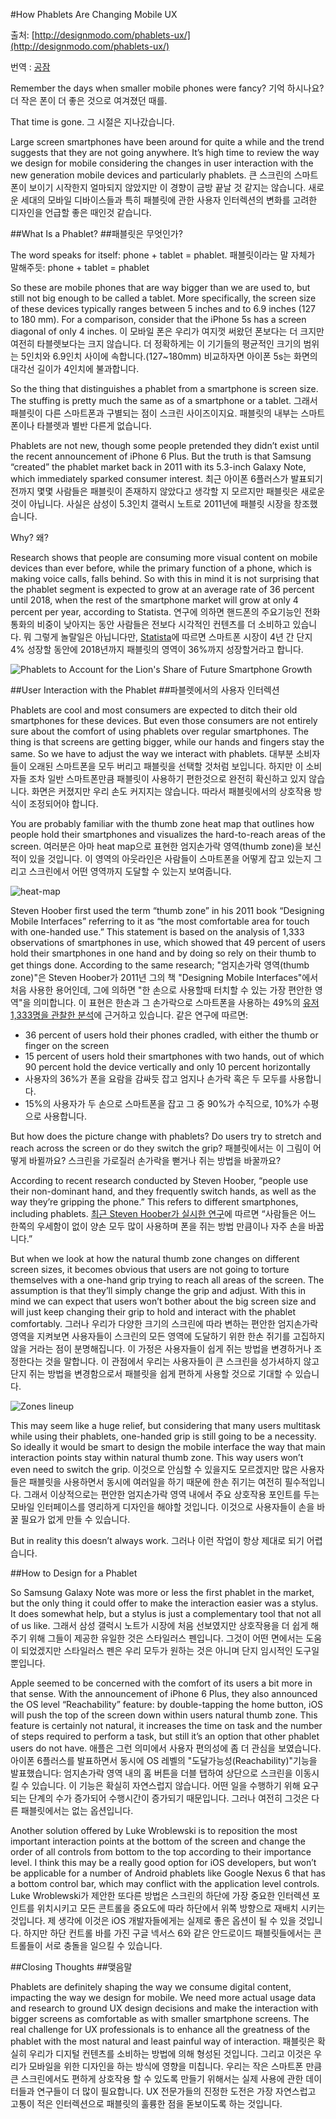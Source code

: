 #How Phablets Are Changing Mobile UX

출처: [http://designmodo.com/phablets-ux/](http://designmodo.com/phablets-ux/)

번역 : [공잠](http://gongjam.co.kr)

Remember the days when smaller mobile phones were fancy?
기억 하시나요? 더 작은 폰이 더 좋은 것으로 여겨졌던 때를.

That time is gone.
그 시절은 지나갔습니다.

Large screen smartphones have been around for quite a while and the trend suggests that they are not going anywhere. It’s high time to review the way we design for mobile considering the changes in user interaction with the new generation mobile devices and particularly phablets.
큰 스크린의 스마트폰이 보이기 시작한지 얼마되지 않았지만 이 경향이 금방 끝날 것 같지는 않습니다. 새로운 세대의 모바일 디바이스들과 특히  패블릿에 관한 사용자 인터렉션의 변화를 고려한 디자인을 언급할 좋은 때인것 같습니다.

##What Is a Phablet?
##패블릿은 무엇인가?

The word speaks for itself: phone + tablet = phablet.
 패블릿이라는 말 자체가 말해주듯: phone + tablet = phablet

So these are mobile phones that are way bigger than we are used to, but still not big enough to be called a tablet. More specifically, the screen size of these devices typically ranges between 5 inches and to 6.9 inches (127 to 180 mm). For a comparison, consider that the iPhone 5s has a screen diagonal of only 4 inches.
이 모바일 폰은 우리가 여지껏 써왔던 폰보다는 더 크지만 여전히 타블렛보다는 크지 않습니다. 더 정확하게는 이 기기들의 평균적인 크기의 범위는 5인치와 6.9인치 사이에 속합니다.(127~180mm) 비교하자면 아이폰 5s는 화면의 대각선 길이가 4인치에 불과합니다.

So the thing that distinguishes a phablet from a smartphone is screen size. The stuffing is pretty much the same as of a smartphone or a tablet.
그래서  패블릿이 다른 스마트폰과 구별되는 점이 스크린 사이즈이지요.  패블릿의 내부는 스마트폰이나 타블렛과 별반 다른게 없습니다.

Phablets are not new, though some people pretended they didn’t exist until the recent announcement of iPhone 6 Plus. But the truth is that Samsung “created” the phablet market back in 2011 with its 5.3-inch Galaxy Note, which immediately sparked consumer interest.
최근 아이폰 6플러스가 발표되기 전까지 몇몇 사람들은  패블릿이 존재하지 않았다고 생각할 지 모르지만  패블릿은 새로운것이 아닙니다. 사실은 삼성이 5.3인치 갤럭시 노트로 2011년에  패블릿 시장을 창조했습니다.

Why?
왜?

Research shows that people are consuming more visual content on mobile devices than ever before, while the primary function of a phone, which is making voice calls, falls behind. So with this in mind it is not surprising that the phablet segment is expected to grow at an average rate of 36 percent until 2018, when the rest of the smartphone market will grow at only 4 percent per year, according to Statista.
연구에 의하면 핸드폰의 주요기능인 전화통화의 비중이 낮아지는 동안 사람들은 전보다 시각적인 컨텐츠를 더 소비하고 있습니다. 뭐 그렇게 놀랄일은 아닙니다만, [Statista](http://www.statista.com/chart/2660/smartphone-shipment-forecast/)에 따르면 스마트폰 시장이 4년 간 단지 4% 성장할 동안에 2018년까지 패블릿의 영역이 36%까지 성장할거라고 합니다.

![Phablets to Account for the Lion's Share of Future Smartphone Growth](https://d28wbuch0jlv7v.cloudfront.net/images/infografik/normal/chartoftheday_2660_Smartphone_shipment_forecast_n.jpg)

##User Interaction with the Phablet
##파블렛에서의 사용자 인터렉션

Phablets are cool and most consumers are expected to ditch their old smartphones for these devices. But even those consumers are not entirely sure about the comfort of using phablets over regular smartphones. The thing is that screens are getting bigger, while our hands and fingers stay the same. So we have to adjust the way we interact with phablets.
대부분 소비자들이 오래된 스마트폰을 모두 버리고 패블릿을 선택할 것처럼 보입니다. 하지만 이 소비자들 조차 일반 스마트폰만큼 패블릿이 사용하기 편한것으로 완전히 확신하고 있지 않습니다. 화면은 커졌지만 우리 손도 커지지는 않습니다. 따라서 패블릿에서의 상호작용 방식이 조정되어야 합니다.

You are probably familiar with the thumb zone heat map that outlines how people hold their smartphones and visualizes the hard-to-reach areas of the screen.
여러분은 아마 heat map으로 표현한 엄지손가락 영역(thumb zone)을 보신적이 있을 것입니다. 이 영역의 아웃라인은 사람들이 스마트폰을 어떻게 잡고 있는지 그리고 스크린에서 어떤 영역까지 도달할 수 있는지 보여줍니다.

![heat-map](https://dl.dropboxusercontent.com/u/38351999/witinweb/blog/heat-map.png)

Steven Hoober first used the term “thumb zone” in his 2011 book “Designing Mobile Interfaces” referring to it as “the most comfortable area for touch with one-handed use.” This statement is based on the analysis of 1,333 observations of smartphones in use, which showed that 49 percent of users hold their smartphones in one hand and by doing so rely on their thumb to get things done. According to the same research;
"엄지손가락 영역(thumb zone)"은 Steven Hoober가 2011년 그의 책 "Designing Mobile Interfaces"에서 처음 사용한 용어인데, 그에 의하면 "한 손으로 사용할때 터치할 수 있는 가장 편안한 영역"을 의미합니다. 이 표현은 한손과 그 손가락으로 스마트폰을 사용하는 49%의 [유저 1,333명을 관찰한 분석](http://www.uxmatters.com/mt/archives/2013/02/how-do-users-really-hold-mobile-devices.php)에 근거하고 있습니다. 같은 연구에 따르면:

 - 36 percent of users hold their phones cradled, with either the thumb or finger on the screen
 - 15 percent of users hold their smartphones with two hands, out of which 90 percent hold the device vertically and only 10 percent horizontally
 - 사용자의 36%가 폰을 요람을 감싸듯 잡고 엄지나 손가락 혹은 두 모두를 사용합니다.
 - 15%의 사용자가  두 손으로 스마트폰을 잡고 그 중 90%가 수직으로, 10%가 수평으로 사용합니다.

But how does the picture change with phablets? Do users try to stretch and reach across the screen or do they switch the grip?
패블릿에서는 이 그림이 어떻게 바뀔까요? 스크린을 가로질러 손가락을 뻗거나 쥐는 방법을 바꿀까요?

According to recent research conducted by Steven Hoober, “people use their non-dominant hand, and they frequently switch hands, as well as the way they’re gripping the phone.” This refers to different smartphones, including phablets.
[최근 Steven Hoober가 실시한 연구](http://www.uxmatters.com/mt/archives/2014/11/the-rise-of-the-phablet-designing-for-larger-phones.php)에 따르면 “사람들은 어느 한쪽의 우세함이 없이 양손 모두 많이 사용하며 폰을 쥐는 방법 만큼이나 자주 손을 바꿉니다.” 

But when we look at how the natural thumb zone changes on different screen sizes, it becomes obvious that users are not going to torture themselves with a one-hand grip trying to reach all areas of the screen. The assumption is that they’ll simply change the grip and adjust. With this in mind we can expect that users won’t bother about the big screen size and will just keep changing their grip to hold and interact with the phablet comfortably.
그러나 우리가 다양한 크기의 스크린에 따라 변하는 편안한 엄지손가락 영역을 지켜보면 사용자들이 스크린의 모든 영역에 도달하기 위한 한손 쥐기를 고집하지 않을 거라는 점이 분명해집니다. 이 가정은 사용자들이 쉽게 쥐는 방법을 변경하거나 조정한다는 것을 말합니다. 이 관점에서 우리는 사용자들이 큰 스크린을 성가셔하지 않고 단지 쥐는 방법을 변경함으로서 패블릿을 쉽게 편하게 사용할 것으로 기대할 수 있습니다.

![Zones lineup](https://dl.dropboxusercontent.com/u/38351999/witinweb/blog/zones-lineup.png)

This may seem like a huge relief, but considering that many users multitask while using their phablets, one-handed grip is still going to be a necessity. So ideally it would be smart to design the mobile interface the way that main interaction points stay within natural thumb zone. This way users won’t even need to switch the grip.
이것으로 안심할 수 있을지도 모르겠지만 많은 사용자들은 패블릿을 사용하면서 동시에 여러일을 하기 때문에 한손 쥐기는 여전히 필수적입니다. 그래서 이상적으로는 편안한 엄지손가락 영역 내에서 주요 상호작용 포인트를 두는 모바일 인터페이스를 영리하게 디자인을 해야할 것입니다. 이것으로 사용자들이 손을 바꿀 필요가 없게 만들 수 있습니다.

But in reality this doesn’t always work.
그러나 이런 작업이 항상 제대로 되기 어렵습니다.

##How to Design for a Phablet

So Samsung Galaxy Note was more or less the first phablet in the market, but the only thing it could offer to make the interaction easier was a stylus. It does somewhat help, but a stylus is just a complementary tool that not all of us like.
그래서 삼성 갤럭시 노트가 시장에 처음 선보였지만 상호작용을 더 쉽게 해주기 위해 그들이 제공한 유일한 것은 스타일러스 펜입니다. 그것이 어떤 면에서는 도움이 되었겠지만 스타일러스 펜은 우리 모두가 원하는 것은 아니며 단지 임시적인 도구일 뿐입니다. 

Apple seemed to be concerned with the comfort of its users a bit more in that sense. With the announcement of iPhone 6 Plus, they also announced the OS level “Reachability” feature: by double-tapping the home button, iOS will push the top of the screen down within users natural thumb zone. This feature is certainly not natural, it increases the time on task and the number of steps required to perform a task, but still it’s an option that other phablet users do not have.
애플은 그런 의미에서 사용자 편의성에 좀 더 관심을 보였습니다. 아이폰 6플러스를 발표하면서 동시에 OS 레벨의 "도달가능성(Reachability)"기능을 발표했습니다: 엄지손가락 영역 내의 홈 버튼을 더블 탭하여 상단으로 스크린을 이동시킬 수 있습니다. 이 기능은  확실히 자연스럽지 않습니다. 어떤 일을 수행하기 위해 요구되는 단계의 수가 증가되어 수행시간이 증가되기 때문입니다. 그러나 여전히 그것은 다른 패블릿에서는 없는 옵션입니다.

Another solution offered by Luke Wroblewski is to reposition the most important interaction points at the bottom of the screen and change the order of all controls from bottom to the top according to their importance level. I think this may be a really good option for iOS developers, but won’t be applicable for a number of Android phablets like Google Nexus 6 that has a bottom control bar, which may conflict with the application level controls.
Luke Wroblewski가 제안한 또다른 방법은 스크린의 하단에 가장 중요한 인터렉션 포인트를 위치시키고 모든 콘트롤을 중요도에 따라 하단에서 위쪽 방향으로 재배치 시키는 것입니다. 제 생각에 이것은 iOS 개발자들에게는 실제로 좋은 옵션이 될 수 있을 것입니다. 하지만 하단 컨트롤 바를 가진 구글 넥서스 6와 같은 안드로이드 패블릿들에서는 콘트롤들이 서로 충돌을 일으킬 수 있습니다.

##Closing Thoughts
##맺음말

Phablets are definitely shaping the way we consume digital content, impacting the way we design for mobile. We need more actual usage data and research to ground UX design decisions and make the interaction with bigger screens as comfortable as with smaller smartphone screens. The real challenge for UX professionals is to enhance all the greatness of the phablet with the most natural and least painful way of interaction.
패블릿은 확실히 우리가 디지털 컨텐츠를 소비하는 방법에 의해 형성된 것입니다. 그리고 이것은 우리가 모바일을 위한 디자인을 하는 방식에 영향을 미칩니다. 우리는 작은 스마트폰 만큼 큰 스크린에서도 편하게 상호작용 할 수 있도록 만들기 위해서는 실제 사용에 관한 데이터들과 연구들이 더 많이 필요합니다. UX 전문가들의 진정한 도전은 가장 자연스럽고 고통이 적은 인터렉션으로 패블릿의 훌륭한 점을 돋보이도록 하는 것입니다.
